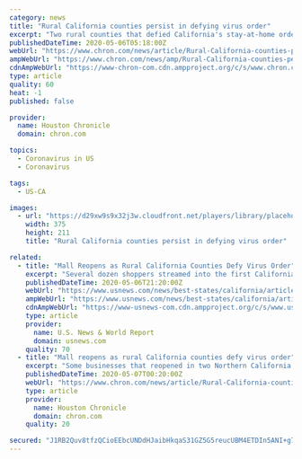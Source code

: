 ```yaml
---
category: news
title: "Rural California counties persist in defying virus order"
excerpt: "Two rural counties that defied California's stay-at-home order and reopened businesses aren't backing down even though Gov. Gavin Newsom calls their decision \"a big mistake\" that could slow the state's recovery from the coronavirus."
publishedDateTime: 2020-05-06T05:18:00Z
webUrl: "https://www.chron.com/news/article/Rural-California-counties-persist-in-defying-15249699.php"
ampWebUrl: "https://www.chron.com/news/amp/Rural-California-counties-persist-in-defying-15249699.php"
cdnAmpWebUrl: "https://www-chron-com.cdn.ampproject.org/c/s/www.chron.com/news/amp/Rural-California-counties-persist-in-defying-15249699.php"
type: article
quality: 60
heat: -1
published: false

provider:
  name: Houston Chronicle
  domain: chron.com

topics:
  - Coronavirus in US
  - Coronavirus

tags:
  - US-CA

images:
  - url: "https://d29xw9s9x32j3w.cloudfront.net/players/library/placeholder.png"
    width: 375
    height: 211
    title: "Rural California counties persist in defying virus order"

related:
  - title: "Mall Reopens as Rural California Counties Defy Virus Order"
    excerpt: "Several dozen shoppers streamed into the first California mall to reopen Wednesday, despite Gov. Gavin Newsom's orders restricting businesses because of the coronavirus pandemic. Doors opened just before 11 a."
    publishedDateTime: 2020-05-06T21:20:00Z
    webUrl: "https://www.usnews.com/news/best-states/california/articles/2020-05-06/rural-california-counties-persist-in-defying-virus-order"
    ampWebUrl: "https://www.usnews.com/news/best-states/california/articles/2020-05-06/rural-california-counties-persist-in-defying-virus-order?context=amp"
    cdnAmpWebUrl: "https://www-usnews-com.cdn.ampproject.org/c/s/www.usnews.com/news/best-states/california/articles/2020-05-06/rural-california-counties-persist-in-defying-virus-order?context=amp"
    type: article
    provider:
      name: U.S. News & World Report
      domain: usnews.com
    quality: 70
  - title: "Mall reopens as rural California counties defy virus order"
    excerpt: "Some businesses that reopened in two Northern California counties that defied the state's stay-at-home order are not following safety requirements, and the area's top health official said Wednesday it's \"imperative\" they do to avoid a resurgence of coronavirus and return to stricter rules."
    publishedDateTime: 2020-05-07T00:20:00Z
    webUrl: "https://www.chron.com/news/article/Rural-California-counties-persist-in-defying-15249699.php"
    type: article
    provider:
      name: Houston Chronicle
      domain: chron.com
    quality: 20

secured: "J1RB2Quv8tfzQCioEEbcUNDdHJaibHkqaS31GZ5G5reucUBM4ETDIn5ANI+g7F2zE19Mu8C06qWLqeEcS0N2LE6tNw59+kJP/qUbYzYDyIGW30NdXk6l6qNFAVm2wBKuh8L973IoKqTl6p9iDMOCm4ecgrHMMaRNrLEGBGymLPwTi0Kyfxv0McqlLT6POxjVwVyQpZ+6PHW1leCdNIYSBQ8ZCAMTQU+YrD6ZvFzZe8DnXI64oK6bB5p5voZEd9AQo3qJR5N8ZHIKAmFy6En9DkzDb5BYIm9929fEUpqZhmlWjn3p0iVxyI+r/Lyci3QG;pViBX/KeXkUPRpaufQSjTw=="
---
```


